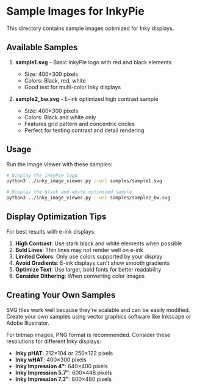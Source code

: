 # Sample Images for InkyPie

This directory contains sample images optimized for Inky displays.

## Available Samples

1. **sample1.svg** - Basic InkyPie logo with red and black elements
   - Size: 400×300 pixels
   - Colors: Black, red, white
   - Good test for multi-color Inky displays

2. **sample2_bw.svg** - E-ink optimized high contrast sample
   - Size: 400×300 pixels  
   - Colors: Black and white only
   - Features grid pattern and concentric circles
   - Perfect for testing contrast and detail rendering

## Usage

Run the image viewer with these samples:

```bash
# Display the InkyPie logo
python3 ../inky_image_viewer.py --url samples/sample1.svg

# Display the black and white optimized sample
python3 ../inky_image_viewer.py --url samples/sample2_bw.svg
```

## Display Optimization Tips

For best results with e-ink displays:

1. **High Contrast**: Use stark black and white elements when possible
2. **Bold Lines**: Thin lines may not render well on e-ink
3. **Limited Colors**: Only use colors supported by your display
4. **Avoid Gradients**: E-ink displays can't show smooth gradients
5. **Optimize Text**: Use larger, bold fonts for better readability
6. **Consider Dithering**: When converting color images

## Creating Your Own Samples

SVG files work well because they're scalable and can be easily modified. Create your own samples using vector graphics software like Inkscape or Adobe Illustrator.

For bitmap images, PNG format is recommended. Consider these resolutions for different Inky displays:

- **Inky pHAT**: 212×104 or 250×122 pixels
- **Inky wHAT**: 400×300 pixels
- **Inky Impression 4"**: 640×400 pixels
- **Inky Impression 5.7"**: 600×448 pixels
- **Inky Impression 7.3"**: 800×480 pixels
